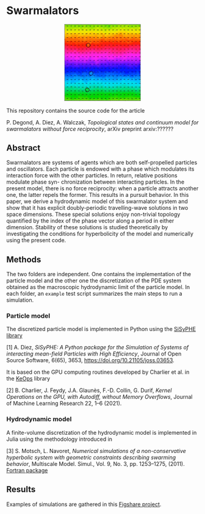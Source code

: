 # Swarmalators

<p align="center">
<img src="./exampletw.gif" alt="example" width="200"/>
</p>

This repository contains the source code for the article 

P. Degond, A. Diez, A. Walczak, *Topological states and continuum model for swarmalators without force reciprocity*, arXiv preprint arxiv:??????

## Abstract 
Swarmalators are systems of agents which are both self-propelled particles and oscillators. Each particle is endowed with a phase which modulates its interaction force with the other particles. In return, relative positions modulate phase syn- chronization between interacting particles. In the present model, there is no force reciprocity: when a particle attracts another one, the latter repels the former. This results in a pursuit behavior. In this paper, we derive a hydrodynamic model of this swarmalator system and show that it has explicit doubly-periodic travelling-wave solutions in two space dimensions. These special solutions enjoy non-trivial topology quantified by the index of the phase vector along a period in either dimension. Stability of these solutions is studied theoretically by investigating the conditions for hyperbolicity of the model and numerically using the present code. 

## Methods

The two folders are independent. One contains the implementation of the particle model and the other one the discretization of the PDE system obtained as the macroscopic hydrodynamic limit of the particle model. In each folder, an `example` test script summarizes the main steps to run a simulation. 

### Particle model

The discretized particle model is implemented in Python using the [SiSyPHE library](https://sisyphe.readthedocs.io/en/latest/)

[1] A. Diez, *SiSyPHE: A Python package for the Simulation of Systems of interacting mean-field Particles with High Efficiency*, Journal of Open Source Software, 6(65), 3653, https://doi.org/10.21105/joss.03653. 

It is based on the GPU computing routines developed by Charlier et al. in the [KeOps](https://www.kernel-operations.io/keops/index.html) library 

[2] B. Charlier, J. Feydy, J.A. Glaunès, F.-D. Collin, G. Durif, *Kernel Operations on the GPU, with Autodiff, without Memory Overflows*, Journal of Machine Learning Research 22, 1–6 (2021).



### Hydrodynamic model 

A finite-volume discretization of the hydrodynamic model is implemented in Julia using the methodology introduced in 

[3] S. Motsch, L. Navoret, *Numerical simulations of a non-conservative hyperbolic system with geometric constraints describing swarming behavior*, Multiscale Model. Simul., Vol. 9, No. 3, pp. 1253–1275, (2011). [Fortran package](https://github.com/smotsch/Vicsek_macro)


## Results 

Examples of simulations are gathered in this [Figshare project](https://figshare.com/projects/Topological_states_and_continuum_model_for_swarmalators_without_force_reciprocity/139912).



